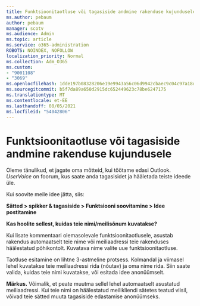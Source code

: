 ```yaml
---
title: Funktsioonitaotluse või tagasiside andmine rakenduse kujundusele
ms.author: pebaum
author: pebaum
manager: scotv
ms.audience: Admin
ms.topic: article
ms.service: o365-administration
ROBOTS: NOINDEX, NOFOLLOW
localization_priority: Normal
ms.collection: Adm_O365
ms.custom:
- "9001108"
- "3069"
ms.openlocfilehash: 1dde197b08328206e19e9943a56c06d9942cbaec9c04c97a18dcc821c822ff16
ms.sourcegitcommit: b5f7da89a650d2915dc652449623c78be6247175
ms.translationtype: MT
ms.contentlocale: et-EE
ms.lasthandoff: 08/05/2021
ms.locfileid: "54042806"
---
```

# <a name="leave-a-feature-request-or-feedback-on-app-design"></a>Funktsioonitaotluse või tagasiside andmine rakenduse kujundusele

Oleme tänulikud, et jagate oma mõtteid, kui töötame edasi Outlook. *UserVoice* on foorum, kus saate anda tagasisidet ja hääletada teiste ideede üle.  

Kui soovite meile idee jätta, siis: 

**Sätted > spikker & tagasiside > Funktsiooni soovitamine > Idee postitamine** 

**Kas hoolite sellest, kuidas teie nimi/meilisõnum kuvatakse?**

Kui lisate kommentaari olemasolevale funktsioonitaotlusele, asustab rakendus automaatselt teie nime või meiliaadressi teie rakenduses häälestatud põhikontolt. Kuvatava nime valite uue funktsioonitaotluse.  

Taotluse esitamine on lihtne 3-astmeline protsess. Kolmandal ja viimasel lehel kuvatakse teie meiliaadressi rida (nõutav) ja oma nime rida. Siin saate valida, kuidas teie nimi kuvatakse, või esitada idee anonüümselt. 

**Märkus.** Võimalik, et peate muutma sellel lehel automaatselt asustatud meiliaadressi. Kui teie nimi on häälestatud meilikliendi sätetes teatud viisil, võivad teie sätted muuta tagasiside edastamise anonüümseks. 
